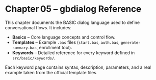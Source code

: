 # Chapter 05 – gbdialog Reference

This chapter documents the BASIC dialog language used to define conversational flows. It includes:

* **Basics** – Core language concepts and control flow.
* **Templates** – Example `.bas` files (`start.bas`, `auth.bas`, `generate-summary.bas`, enrollment tool).
* **Keywords** – Detailed reference for every keyword defined in `src/basic/keywords/`.

Each keyword page contains syntax, description, parameters, and a real example taken from the official template files.

